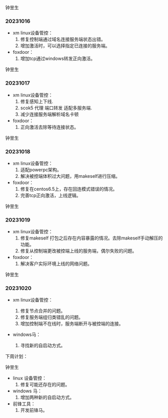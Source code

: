 钟昱生

### 20231016

* xm linux设备管控：
  1. 修复控制端通过域名连接服务端状态出错。
  2. 增加激活时，可以选择指定已连接的服务端。
* foxdoor：
  1. 增加tcp通过windows转发正向激活。

钟昱生

### 20231017

* xm linux设备管控：
  1. 修复感知上下线.
  2. scok5 代理 端口转发 适配多服务端.
  3. 减少连接服务端解析域名卡顿
* foxdoor：
  1. 正向激活去除等待连接状态。

钟昱生

### 20231018

* xm linux设备管控：
  1. 适配powerpc架构。
  2. 解决被控端体积过大问题，用makeself进行压缩。
* foxdoor：
  1. 修复在centos6.5上，存在回连模式错误的情况。
  2. 完善tcp正向激活，上线逻辑。

钟昱生

### 20231019

* xm linux设备管控：
  1. 修复makeself 打包之后存在内容暴露的情况。去除makeself手动解压的功能。
  2. 修复从控制端更改被控端上线的服务端，偶尔失败的问题。
* foxdoor：
  1. 解决客户实际环境上线的网络问题。

钟昱生

### 20231020

* xm linux设备管控：

  1. 修复节点合并的问题。
  2. 修复服务端组归类错乱的问题。
  3. 增加控制端不在线时，服务端断开与被控端的连接。

* windows马：

  1. 寻找新的自启动方式。

  

  

  

下周计划：

钟昱生

* linux 设备管控：
  1. 修复可能还存在的问题。
* windows 马：
  1. 增加两种新的自启动方式。
* 前锋工具：
  1. 开发前锋马。



